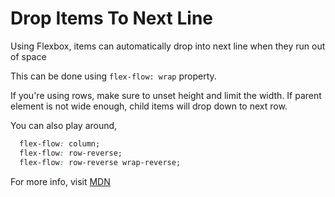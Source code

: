 # Drop Items To Next Line

Using Flexbox, items can automatically drop into next line when they run out of space

This can be done using ```flex-flow: wrap``` property.

If you're using rows, make sure to unset height and limit the width. If parent element is not wide enough, child items will drop down to next row.

You can also play around,

```css
  flex-flow: column;
  flex-flow: row-reverse;
  flex-flow: row-reverse wrap-reverse;
```

For more info, visit [MDN](https://developer.mozilla.org/en-US/docs/Web/CSS/flex-flow)
